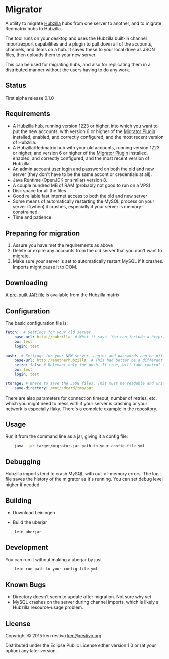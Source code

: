 # Migrator

A utility to migrate [Hubzilla](https://github.com/redmatrix/hubzilla) hubs from one server to another, and to migrate Redmatrix hubs to Hubzilla.

The tool runs on your desktop and uses the Hubzilla built-in channel import/export capabilities and a plugin to pull down all of the accounts, channels, and items on a hub. It saves these to your local drive as JSON files, then uploads them to your new server.

This can be used for migrating hubs, and also for replicating them in a distributed manner without the users having to do any work.

## Status

First alpha release 0.1.0

## Requirements

- A Hubzilla hub, running version 1223 or higher, into which you want to put the new accounts, with version 6 or higher of the [Migrator Plugin](https://github.com/kenrestivo/migrator-plugin) installed, enabled, and correctly configured, and the most recent version of Hubzilla.
- A Hubzilla/Redmatrix hub with your old accounts, running version 1223 or higher, and version 6 or higher of the [Migrator Plugin](https://github.com/kenrestivo/migrator-plugin) installed, enabled, and correctly configured, and the most recent version of Hubzilla.
- An admin account user login and password on both the old and new server (they don't have to be the same accont or credentials at all).
- Java Runtime (OpenJDK or similar) version 8.
- A couple hundred MB of RAM (probably not good to run on a VPS).
- Disk space for all the files
- Good reliable fast internet access to both the old and new server
- Some means of automatically restarting the MySQL process on your server if(when) it crashes, especially if your server is memory-constrained.
- Time and patience


## Preparing for migration

1. Assure you have met the requirements as above
2. Delete or expire any accounts from the old server that you don't want to migrate.
3. Make sure your server is set to automatically restart MySQL if it crashes. Imports might cause it to OOM.

## Downloading

[A pre-built JAR file](https://hub.spaz.org/cloud/bamfic/migrator/migrator.jar) is available from the Hubzilla matrix


## Configuration

The basic configuration file is:
```yaml
fetch:  # Settings for your old server
    base-url: http://hubzilla  # What it says. You can include a http://host:port too.
    pw: test  
    login: test

push:  # Settings for your NEW server. Logins and passwords can be different.
    base-url: http://anotherhubzilla  # This had better be a different URL than your old server!
    seize: false # Relevant only for push. If true, will take control of the imported channels from other hubs.
    pw: test
    login: test

storage: # Where to save the JSON files. This must be readable and writable.
    save-directory: /mnt/sdcard/tmp/out

```
There are also parameters for connection timeout, number of retries, etc. which you might need to mess with if your server is crashing or your network is especially flaky. There's a complete example in the repository.

## Usage

Run it from the command line as a jar, giving it a config file:

```sh
	java -jar target/migrator.jar path-to-your-config-file.yml
```

## Debugging
Hubzilla imports tend to crash MySQL with out-of-memory errors. The log file saves the history of the migrator as it's running. You can set debug level higher if needed.


## Building

- Download Leiningen

- Build the uberjar
```sh
	lein uberjar
```
## Development

You can run it without making a uberjar by just
```sh
	lein run path-to-your-config-file.yml
```

## Known Bugs

- Directory doesn't seem to update after migration. Not sure why yet.
- MySQL crashes on the server during channel imports, which is likely a Hubzilla resource-usage problem.

## License

Copyright © 2015 ken restivo <ken@restivo.org>

Distributed under the Eclipse Public License either version 1.0 or (at
your option) any later version.
